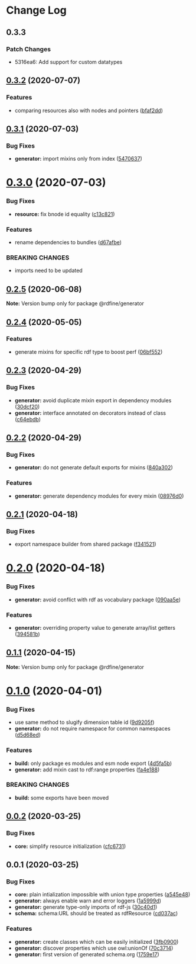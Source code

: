 # Change Log

## 0.3.3

### Patch Changes

- 5316ea6: Add support for custom datatypes

## [0.3.2](https://github.com/tpluscode/rdfine/compare/@rdfine/generator@0.3.1...@rdfine/generator@0.3.2) (2020-07-07)

### Features

- comparing resources also with nodes and pointers ([bfaf2dd](https://github.com/tpluscode/rdfine/commit/bfaf2ddec346cd97df2223284b8518f9dbc4b167))

## [0.3.1](https://github.com/tpluscode/rdfine/compare/@rdfine/generator@0.3.0...@rdfine/generator@0.3.1) (2020-07-03)

### Bug Fixes

- **generator:** import mixins only from index ([5470637](https://github.com/tpluscode/rdfine/commit/5470637ee51480bafa76e28d92a92a169d86d180))

# [0.3.0](https://github.com/tpluscode/rdfine/compare/@rdfine/generator@0.2.5...@rdfine/generator@0.3.0) (2020-07-03)

### Bug Fixes

- **resource:** fix bnode id equality ([c13c821](https://github.com/tpluscode/rdfine/commit/c13c821e887c80b39addbde78043a942870d83cb))

### Features

- rename dependencies to bundles ([d67afbe](https://github.com/tpluscode/rdfine/commit/d67afbe596bc1d91c1a030cb233bb44ca04a0fc7))

### BREAKING CHANGES

- imports need to be updated

## [0.2.5](https://github.com/tpluscode/rdfine/compare/@rdfine/generator@0.2.4...@rdfine/generator@0.2.5) (2020-06-08)

**Note:** Version bump only for package @rdfine/generator

## [0.2.4](https://github.com/tpluscode/rdfine/compare/@rdfine/generator@0.2.3...@rdfine/generator@0.2.4) (2020-05-05)

### Features

- generate mixins for specific rdf type to boost perf ([06bf552](https://github.com/tpluscode/rdfine/commit/06bf552f50f516a62f7c2bb05b9f17beb2159aee))

## [0.2.3](https://github.com/tpluscode/rdfine/compare/@rdfine/generator@0.2.2...@rdfine/generator@0.2.3) (2020-04-29)

### Bug Fixes

- **generator:** avoid duplicate mixin export in dependency modules ([30dcf20](https://github.com/tpluscode/rdfine/commit/30dcf20b903c5f853f47a87d0c9f78e60e0f3449))
- **generator:** interface annotated on decorators instead of class ([c64ebdb](https://github.com/tpluscode/rdfine/commit/c64ebdb3694697d8aaedfd470c98a148dab21334))

## [0.2.2](https://github.com/tpluscode/rdfine/compare/@rdfine/generator@0.2.1...@rdfine/generator@0.2.2) (2020-04-29)

### Bug Fixes

- **generator:** do not generate default exports for mixins ([840a302](https://github.com/tpluscode/rdfine/commit/840a30288963744c6340123d4e00664c7c5741e5))

### Features

- **generator:** generate dependency modules for every mixin ([08976d0](https://github.com/tpluscode/rdfine/commit/08976d0686e2f9fb7293571fb279422596327733))

## [0.2.1](https://github.com/tpluscode/rdfine/compare/@rdfine/generator@0.2.0...@rdfine/generator@0.2.1) (2020-04-18)

### Bug Fixes

- export namespace builder from shared package ([f341521](https://github.com/tpluscode/rdfine/commit/f341521543d2fda91ef6017633ba546bf88ebe0c))

# [0.2.0](https://github.com/tpluscode/rdfine/compare/@rdfine/generator@0.1.1...@rdfine/generator@0.2.0) (2020-04-18)

### Bug Fixes

- **generator:** avoid conflict with rdf as vocabulary package ([090aa5e](https://github.com/tpluscode/rdfine/commit/090aa5e3789bf9eac745ed2b609320f677ed32b0))

### Features

- **generator:** overriding property value to generate array/list getters ([394581b](https://github.com/tpluscode/rdfine/commit/394581b639e770b032ea4bf767ba37c06d47d693))

## [0.1.1](https://github.com/tpluscode/rdfine/compare/@rdfine/generator@0.1.0...@rdfine/generator@0.1.1) (2020-04-15)

**Note:** Version bump only for package @rdfine/generator

# [0.1.0](https://github.com/tpluscode/rdfine/compare/@rdfine/generator@0.0.2...@rdfine/generator@0.1.0) (2020-04-01)

### Bug Fixes

- use same method to slugify dimension table id ([9d9205f](https://github.com/tpluscode/rdfine/commit/9d9205f))
- **generator:** do not require namespace for common namespaces ([d5d68ed](https://github.com/tpluscode/rdfine/commit/d5d68ed))

### Features

- **build:** only package es modules and esm node export ([4d5fa5b](https://github.com/tpluscode/rdfine/commit/4d5fa5b))
- **generator:** add mixin cast to rdf:range properties ([fa4e188](https://github.com/tpluscode/rdfine/commit/fa4e188))

### BREAKING CHANGES

- **build:** some exports have been moved

## [0.0.2](https://github.com/tpluscode/rdfine/compare/@rdfine/generator@0.0.1...@rdfine/generator@0.0.2) (2020-03-25)

### Bug Fixes

- **core:** simplify resource initialization ([cfc6731](https://github.com/tpluscode/rdfine/commit/cfc673171c0b969b52b890d375aac093a4024093))

## 0.0.1 (2020-03-25)

### Bug Fixes

- **core:** plain intialization impossible with union type properties ([a545e48](https://github.com/tpluscode/rdfine/commit/a545e485b1827df15788ffacfe6907b408bd5de1))
- **generator:** always enable warn and error loggers ([1a5999d](https://github.com/tpluscode/rdfine/commit/1a5999de7ead4ea3f2905f4ce58842ff67d8c363))
- **generator:** generate type-only imports of rdf-js ([30c40d1](https://github.com/tpluscode/rdfine/commit/30c40d145c54cf9b1f72cc9c594d695e8222eee1))
- **schema:** schema:URL should be treated as rdfResource ([cd037ac](https://github.com/tpluscode/rdfine/commit/cd037ac51801bb2ce183f8337631df46aea5d1de))

### Features

- **generator:** create classes which can be easily initialized ([3fb0900](https://github.com/tpluscode/rdfine/commit/3fb090087cc7feba2c1cc258bb3db46a52f363d5))
- **generator:** discover properties which use owl:unionOf ([70c3714](https://github.com/tpluscode/rdfine/commit/70c37145589ccc8ecd7eed44a0b99254d437f417))
- **generator:** first version of generated schema.org ([1759e17](https://github.com/tpluscode/rdfine/commit/1759e17eba36930bfeeb17b693e823b830495350))
